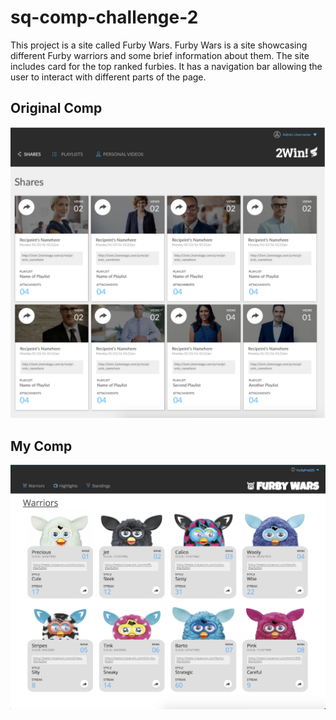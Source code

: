 # sq-comp-challenge-2

This project is a site called Furby Wars.  Furby Wars is a site showcasing different Furby warriors and some brief information about them.  The site includes card for the top ranked furbies.  It has a navigation bar allowing the user to interact with different parts of the page.

## Original Comp

![Original Comp](images/original-comp.png)

## My Comp

![My Comp](images/my-comp.png)
